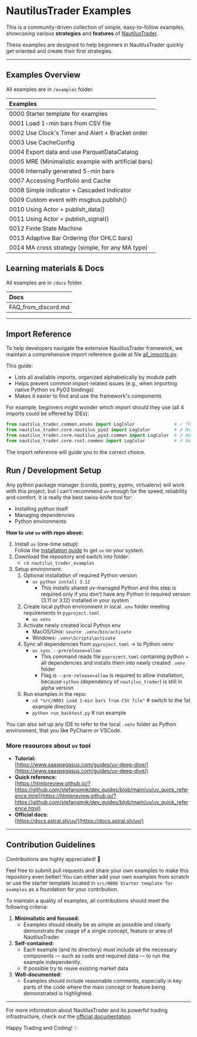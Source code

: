 # NautilusTrader Examples

This is a community-driven collection of simple, easy-to-follow examples, showcasing various **strategies**
and **features** of [NautilusTrader](https://nautilus-trader.github.io/).  

These examples are designed to help beginners in NautilusTrader quickly get oriented and create their first strategies.

---

## Examples Overview

All examples are in `/examples` folder.

| Examples                                             |
|:-----------------------------------------------------|
| 0000 Starter template for examples                   |
| 0001 Load 1-min bars from CSV file                   |
| 0002 Use Clock's Timer and Alert + Bracket order     |
| 0003 Use CacheConfig                                 |
| 0004 Export data and use ParquetDataCatalog          |
| 0005 MRE (Minimalistic example with artificial bars) |
| 0006 Internally generated 5-min bars                 |
| 0007 Accessing Portfolio and Cache                   |
| 0008 Simple indicator + Cascaded Indicator           |
| 0009 Custom event with msgbus.publish()              |
| 0010 Using Actor + publish_data()                    |
| 0011 Using Actor + publish_signal()                  |
| 0012 Finite State Machine                            |
| 0013 Adaptive Bar Ordering (for OHLC bars)           |
| 0014 MA cross strategy (simple, for any MA type)     |

## Learning materials & Docs

All examples are in `/docs` folder.

| Docs                |
|:--------------------|
| FAQ_from_discord.md |

---

## Import Reference

To help developers navigate the extensive NautilusTrader framework, we maintain a comprehensive import reference
guide at file [all_imports.py](https://github.com/stefansimik/nautilus_trader_examples/blob/main/src/!helpers/all_imports.py). 

This guide:

- Lists all available imports, organized alphabetically by module path
- Helps prevent common import-related issues (e.g., when importing native Python vs PyO3 bindings)
- Makes it easier to find and use the framework's components

For example, beginners might wonder which import should they use (all 4 imports could be offered by IDEs):
```python
from nautilus_trader.common.enums import LogColor               # ✓ This is the right one
from nautilus_trader.core.nautilus_pyo3 import LogColor         # ✗ Not recommended
from nautilus_trader.core.nautilus_pyo3.common import LogColor  # ✗ Not recommended
from nautilus_trader.core.rust.common import LogColor           # ✗ Not recommended
```
The import reference will guide you to the correct choice.

## Run / Development Setup

Any python package manager (conda, poetry, pyenv, virtualenv) will work with this project, but I can't recommend `uv` enough for the speed, reliability and comfort. It is really the best swiss-knife tool for:

- Installing python itself
- Managing dependencies
- Python environments

**How to use `uv` with repo above:**

1. Install `uv` (one-time setup):  
   Follow the [installation guide](https://docs.astral.sh/uv/getting-started/installation/) to get `uv` on your system.
2. Download the repository and switch into folder:
   * `cd nautilus_trader_examples`
3. Setup environment:
   1. Optional installation of required Python version
      * `uv python install 3.12`
         * This installs shared uv-managed Python and this step is required only if you don't have any Python in required version (3.11 or 3.12) installed in your system
   1. Create local python environment in local `.env` folder meeting requirements in `pyproject.toml`
      * `uv venv`
   1. Activate newly created local Python env   
      * MacOS/Unix: `source .venv/bin/activate`
      * Windows: `.venv\Scripts\activate`
   1. Sync all dependencies from `pyproject.toml` -> to Python venv
      * `uv sync --prerelease=allow`  
         * This command reads file `pyproject.toml` containing python + all dependencies and installs them into newly created `.venv` folder
         * Flag is `--pre-release=allow` is required to allow installation, because `cython` (dependency of `nautilus_trader`) is still in alpha version
   1. Run examples in the repo:
      * `cd "src/0001 Load 1-min bars from CSV file"`  # switch to the 1st example directory
      * `python run_backtest.py`                       # run example               

You can also set up any IDE to refer to the local `.venv` folder as Python environment, that you like PyCharm or VSCode.

### More resources about `uv` tool
- **Tutorial:**  
  [https://www.saaspegasus.com/guides/uv-deep-dive/](https://www.saaspegasus.com/guides/uv-deep-dive/)
- **Quick reference:**  
  [https://htmlpreview.github.io/?https://github.com/stefansimik/dev_guides/blob/main/uv/uv_quick_reference.html](https://htmlpreview.github.io/?https://github.com/stefansimik/dev_guides/blob/main/uv/uv_quick_reference.html)
- **Official docs:**  
  [https://docs.astral.sh/uv/](https://docs.astral.sh/uv/)

---

## Contribution Guidelines  

Contributions are highly appreciated! 🚀 

Feel free to submit pull requests and share your own examples to make this repository even better!
You can either add your own examples from scratch or use the starter template located in 
`src/0000 Starter template for examples` as a foundation for your contribution.

To maintain a quality of examples, all contributions should meet the following criteria:  

1. **Minimalistic and focused:**  
   * Examples should ideally be as simple as possible and clearly demonstrate the usage of a single concept, feature or area of NautilusTrader.
2. **Self-contained:**  
   * Each example (and its directory) must include all the necessary components — such as code and required data — to run the example independently. 
   * If possible try to reuse existing market data
3. **Well-documented:**  
   * Examples should include reasonable comments, especially in key parts of the code where the main concept or feature being demonstrated is highlighted.

---

For more information about NautilusTrader and its powerful trading infrastructure, check out the [official documentation](https://nautilus-trader.github.io/).  

Happy Trading and Coding! ✨
